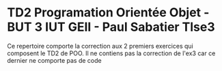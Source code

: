 # TD2 Programation Orientée Objet - BUT 3 IUT GEII - Paul Sabatier Tlse3
Ce repertoire comporte la correction aux 2 premiers exercices qui composent le TD2 de POO.
Il ne contiens pas la correction de l'ex3 car ce dernier ne comporte pas de code
